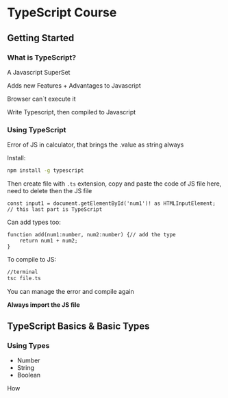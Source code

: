 
# TypeScript Course

## Getting Started

### What is TypeScript?

A Javascript SuperSet

Adds new Features + Advantages to Javascript

Browser can´t execute it

Write Typescript, then compiled to Javascript

### Using TypeScript

Error of JS in calculator, that brings the .value as string always

Install:
````bash
npm install -g typescript
````

Then create file with `.ts` extension, copy and paste the code of JS file here, need to delete then the JS file

````TS
const input1 = document.getElementById('num1')! as HTMLInputElement; // this last part is TypeScript
````
Can add types too:
````TS
function add(num1:number, num2:number) {// add the type
	return num1 + num2;
}
````

To compile to JS:

````bash
//terminal
tsc file.ts
````
You can manage the error and compile again

**Always import the JS file**

## TypeScript Basics & Basic Types

### Using Types

 - Number 
 - String
 - Boolean 

How 
<!--stackedit_data:
eyJoaXN0b3J5IjpbLTUwMjk3MjYzNSwtMjAzNTQyOTMzNywtMT
QzMTYyNjIyNCwxNTUzMTA0NzY1LDE1Mjc3NTQ1MjksMTgxMjQz
MTE2MCwtMTg3MTY3ODYyNSwxNjYzMzcwMDM0LC0xNTQ0OTMzMT
c1LC0xNTk2MzU2MzAwLDIwNDAyOTc2MjJdfQ==
-->